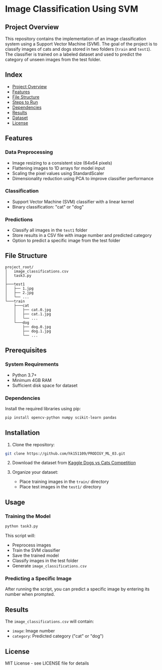 # Image Classification Using SVM

## Project Overview

This repository contains the implementation of an image classification system using a Support Vector Machine (SVM). The goal of the project is to classify images of cats and dogs stored in two folders (`train` and `test1`). The classifier is trained on a labeled dataset and used to predict the category of unseen images from the test folder.

## Index

- [Project Overview](#project-overview)
- [Features](#features)
- [File Structure](#file-structure)
- [Steps to Run](#steps-to-run)
- [Dependencies](#dependencies)
- [Results](#results)
- [Dataset](#dataset)
- [License](#license)

## Features

### Data Preprocessing
- Image resizing to a consistent size (64x64 pixels)
- Flattening images to 1D arrays for model input
- Scaling the pixel values using StandardScaler
- Dimensionality reduction using PCA to improve classifier performance

### Classification
- Support Vector Machine (SVM) classifier with a linear kernel
- Binary classification: "cat" or "dog"

### Predictions
- Classify all images in the `test1` folder
- Store results in a CSV file with image number and predicted category
- Option to predict a specific image from the test folder

## File Structure

```
project_root/
│   image_classifications.csv
│   task3.py
│
├───test1
│   ├── 1.jpg
│   ├── 2.jpg
│   └── ...
└───train
    ├───cat
    │   ├── cat.0.jpg
    │   ├── cat.1.jpg
    │   └── ...
    └───dog
        ├── dog.0.jpg
        ├── dog.1.jpg
        └── ...

```

## Prerequisites

### System Requirements
- Python 3.7+
- Minimum 4GB RAM
- Sufficient disk space for dataset

### Dependencies
Install the required libraries using pip:

```bash
pip install opencv-python numpy scikit-learn pandas
```

## Installation

1. Clone the repository:
```bash
git clone https://github.com/hk151109/PRODIGY_ML_03.git
```

2. Download the dataset from [Kaggle Dogs vs Cats Competition](https://www.kaggle.com/competitions/dogs-vs-cats/data)

3. Organize your dataset:
   - Place training images in the `train/` directory
   - Place test images in the `test1/` directory

## Usage

### Training the Model
```bash
python task3.py
```
This script will:
- Preprocess images
- Train the SVM classifier
- Save the trained model
- Classify images in the test folder
- Generate `image_classifications.csv`

### Predicting a Specific Image
After running the script, you can predict a specific image by entering its number when prompted.

## Results

The `image_classifications.csv` will contain:
- `image`: Image number
- `category`: Predicted category ("cat" or "dog")

## License
MIT License - see LICENSE file for details
